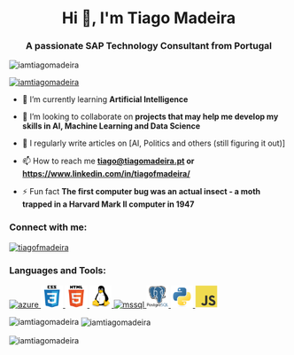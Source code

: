 <h1 align="center">Hi 👋, I'm Tiago Madeira</h1>
<h3 align="center">A passionate SAP Technology Consultant from Portugal</h3>

<p align="left"> <img src="https://komarev.com/ghpvc/?username=iamtiagomadeira&label=Profile%20views&color=0e75b6&style=flat" alt="iamtiagomadeira" /> </p>

<p align="left"> <a href="https://twitter.com/iamtiagomadeira" target="blank"><img src="https://img.shields.io/twitter/follow/iamtiagomadeira?logo=twitter&style=for-the-badge" alt="iamtiagomadeira" /></a> </p>

- 🌱 I’m currently learning **Artificial Intelligence**

- 👯 I’m looking to collaborate on **projects that may help me develop my skills in AI, Machine Learning and Data Science**

- 📝 I regularly write articles on [AI, Politics and others (still figuring it out)]

- 📫 How to reach me **tiago@tiagomadeira.pt or https://www.linkedin.com/in/tiagofmadeira/**

- ⚡ Fun fact **The first computer bug was an actual insect - a moth trapped in a Harvard Mark II computer in 1947**

<h3 align="left">Connect with me:</h3>
<p align="left">
<a href="https://linkedin.com/in/tiagofmadeira" target="blank"><img align="center" src="https://raw.githubusercontent.com/rahuldkjain/github-profile-readme-generator/master/src/images/icons/Social/linked-in-alt.svg" alt="tiagofmadeira" height="30" width="40" /></a>
</p>

<h3 align="left">Languages and Tools:</h3>
<p align="left"> <a href="https://azure.microsoft.com/en-in/" target="_blank" rel="noreferrer"> <img src="https://www.vectorlogo.zone/logos/microsoft_azure/microsoft_azure-icon.svg" alt="azure" width="40" height="40"/> </a> <a href="https://www.w3schools.com/css/" target="_blank" rel="noreferrer"> <img src="https://raw.githubusercontent.com/devicons/devicon/master/icons/css3/css3-original-wordmark.svg" alt="css3" width="40" height="40"/> </a> <a href="https://www.w3.org/html/" target="_blank" rel="noreferrer"> <img src="https://raw.githubusercontent.com/devicons/devicon/master/icons/html5/html5-original-wordmark.svg" alt="html5" width="40" height="40"/> </a> <a href="https://www.linux.org/" target="_blank" rel="noreferrer"> <img src="https://raw.githubusercontent.com/devicons/devicon/master/icons/linux/linux-original.svg" alt="linux" width="40" height="40"/> </a> <a href="https://www.microsoft.com/en-us/sql-server" target="_blank" rel="noreferrer"> <img src="https://www.svgrepo.com/show/303229/microsoft-sql-server-logo.svg" alt="mssql" width="40" height="40"/> </a> <a href="https://www.postgresql.org" target="_blank" rel="noreferrer"> <img src="https://raw.githubusercontent.com/devicons/devicon/master/icons/postgresql/postgresql-original-wordmark.svg" alt="postgresql" width="40" height="40"/> </a> <a href="https://www.python.org" target="_blank" rel="noreferrer"> <img src="https://raw.githubusercontent.com/devicons/devicon/master/icons/python/python-original.svg" alt="python" width="40" height="40"/> </a> <a href="https://developer.mozilla.org/en-US/docs/Web/JavaScript" target="_blank" rel="noreferrer"> <img src="https://raw.githubusercontent.com/devicons/devicon/master/icons/javascript/javascript-original.svg" alt="javascript" width="40" height="40"/> </a></p>

<p><img align="left" src="https://github-readme-stats.vercel.app/api/top-langs?username=iamtiagomadeira&show_icons=true&locale=en&layout=compact" alt="iamtiagomadeira" /></p>

<p>&nbsp;<img align="center" src="https://github-readme-stats.vercel.app/api?username=iamtiagomadeira&show_icons=true&locale=en" alt="iamtiagomadeira" /></p>

<p><img align="center" src="https://github-readme-streak-stats.herokuapp.com/?user=iamtiagomadeira&" alt="iamtiagomadeira" /></p>
